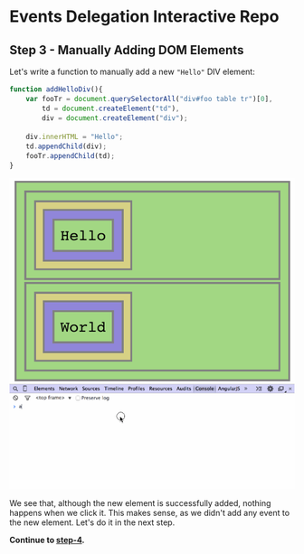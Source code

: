 # Events Delegation Interactive Repo

## Step 3 - Manually Adding DOM Elements

Let's write a function to manually add a new `"Hello"` DIV element:

```Javascript
function addHelloDiv(){
    var fooTr = document.querySelectorAll("div#foo table tr")[0],
        td = document.createElement("td"),
        div = document.createElement("div");

    div.innerHTML = "Hello";
    td.appendChild(div);
    fooTr.appendChild(td);
}
```

![preview](assets/3.gif)

We see that, although the new element is successfully added, nothing happens when we click it. This makes sense, as we didn't add any event to the new element. Let's do it in the next step.

__Continue to [step-4](../../tree/step-4).__
